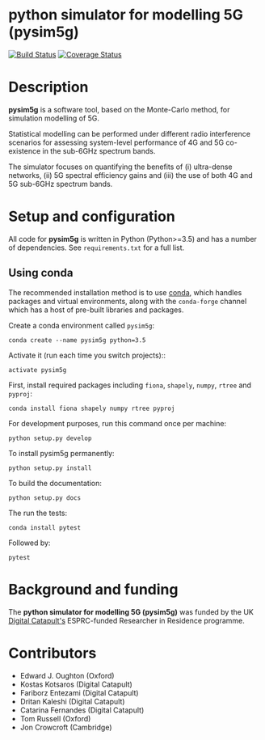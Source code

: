 python simulator for modelling 5G (pysim5g)
===========================================

[![Build Status](https://travis-ci.com/edwardoughton/pysim5g.svg?branch=master)](https://travis-ci.com/edwardoughton/pysim5g)
[![Coverage Status](https://coveralls.io/repos/github/edwardoughton/pysim5g/badge.svg?branch=master)](https://coveralls.io/github/edwardoughton/pysim5g?branch=master)

Description
===========
**pysim5g** is a software tool, based on the Monte-Carlo method, for simulation modelling of 5G.

Statistical modelling can be performed under different radio interference scenarios for assessing system-level performance of 4G and 5G co-existence in the sub-6GHz spectrum bands.

The simulator focuses on quantifying the benefits of (i) ultra-dense networks, (ii) 5G spectral efficiency gains and (iii) the use of both 4G and 5G sub-6GHz spectrum bands.

Setup and configuration
=======================

All code for **pysim5g** is written in
Python (Python>=3.5) and has a number of dependencies.
See `requirements.txt` for a full list.

Using conda
-----------

The recommended installation method is to use [conda](http://conda.pydata.org/miniconda.html),
which handles packages and virtual environments,
along with the `conda-forge` channel which has a host of pre-built libraries and packages.

Create a conda environment called `pysim5g`:

    conda create --name pysim5g python=3.5

Activate it (run each time you switch projects)::

    activate pysim5g

First, install required packages including `fiona`, `shapely`, `numpy`, `rtree` and `pyproj`:

    conda install fiona shapely numpy rtree pyproj

For development purposes, run this command once per machine:

    python setup.py develop

To install pysim5g permanently:

    python setup.py install

To build the documentation:

    python setup.py docs

The run the tests:

    conda install pytest

Followed by:

    pytest

Background and funding
======================

The **python simulator for modelling 5G (pysim5g)** was funded by the
UK [Digital Catapult's](http://www.digicatapult.org.uk) ESPRC-funded Researcher in Residence
programme.

Contributors
============
- Edward J. Oughton (Oxford)
- Kostas Kotsaros (Digital Catapult)
- Fariborz Entezami (Digital Catapult)
- Dritan Kaleshi (Digital Catapult)
- Catarina Fernandes (Digital Catapult)
- Tom Russell (Oxford)
- Jon Crowcroft (Cambridge)
